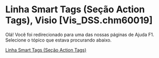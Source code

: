 
# Linha Smart Tags (Seção Action Tags), Visio [Vis_DSS.chm60019]

Olá! Você foi redirecionado para uma das nossas páginas de Ajuda F1. Selecione o tópico que estava procurando abaixo.

[Linha Smart Tags (Seção Action Tags)](http://msdn.microsoft.com/library/065c6977-c737-a4f4-effa-0fd2c98e8bbf%28Office.15%29.aspx)
